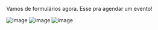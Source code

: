 Vamos de formulários agora. Esse pra agendar um evento!

![image](https://github.com/user-attachments/assets/382bbdf4-bd03-41b9-ba37-caccfebda29c)
![image](https://github.com/user-attachments/assets/94ec3ab9-4f11-428a-ae57-95a5d8ae2443)
![image](https://github.com/user-attachments/assets/7f3c22bf-ee63-46ce-81cd-4f4333d42b8b)
